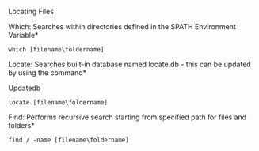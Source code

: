 Locating Files

Which: Searches within directories defined in the $PATH Environment Variable*

~~~~~~~~~~~~~~~~~~~~~~~~~~~~~~~~~
which [filename\foldername]
~~~~~~~~~~~~~~~~~~~~~~~~~~~~~~~~~

Locate: Searches built-in database named locate.db - this can be updated by using the command* 

Updatedb

~~~~~~~~~~~~~~~~~~~~~~~~~~~~~~~~~
locate [filename\foldername]
~~~~~~~~~~~~~~~~~~~~~~~~~~~~~~~~~

Find: Performs recursive search starting from specified path for files and folders*

~~~~~~~~~~~~~~~~~~~~~~~~~~~~~~~~~
find / -name [filename\foldername]
~~~~~~~~~~~~~~~~~~~~~~~~~~~~~~~~~
